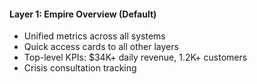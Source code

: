 #### **Layer 1: Empire Overview (Default)**

- Unified metrics across all systems
- Quick access cards to all other layers
- Top-level KPIs: $34K+ daily revenue, 1.2K+ customers
- Crisis consultation tracking
